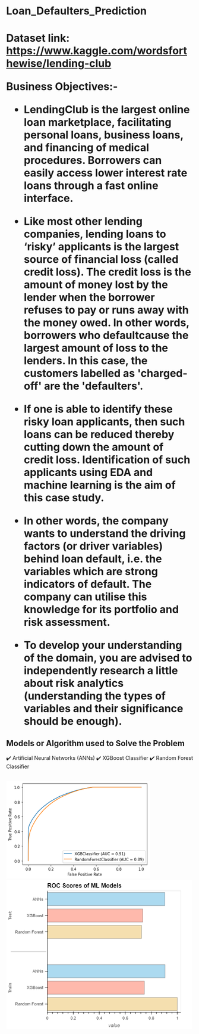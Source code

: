 <h1>Loan_Defaulters_Prediction <h1>

Dataset link: <a href>https://www.kaggle.com/wordsforthewise/lending-club

Business Objectives:- <br>

* LendingClub is the largest online loan marketplace, facilitating personal loans, business loans, and financing of medical procedures. Borrowers can easily access lower interest rate loans through a fast online interface.

* Like most other lending companies, lending loans to ‘risky’ applicants is the largest source of financial loss (called credit loss). The credit loss is the amount of money lost by the lender when the borrower refuses to pay or runs away with the money owed. In other words, borrowers who defaultcause the largest amount of loss to the lenders. In this case, the customers labelled as 'charged-off' are the 'defaulters'.

* If one is able to identify these risky loan applicants, then such loans can be reduced thereby cutting down the amount of credit loss. Identification of such applicants using EDA and machine learning is the aim of this case study.

* In other words, the company wants to understand the driving factors (or driver variables) behind loan default, i.e. the variables which are strong indicators of default. The company can utilise this knowledge for its portfolio and risk assessment.

* To develop your understanding of the domain, you are advised to independently research a little about risk analytics (understanding the types of variables and their significance should be enough).

<h2> Models or Algorithm used to Solve the Problem</h2>

✔️ Artificial Neural Networks (ANNs)
✔️ XGBoost Classifier
✔️ Random Forest Classifier

<br>
<img src="1.png">
<img src="2.png">  
  
  



